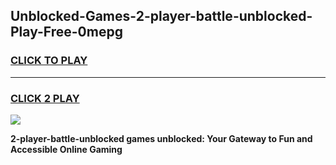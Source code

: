 
## Unblocked-Games-2-player-battle-unblocked-Play-Free-0mepg
<h3>
<a href="https://premium76.site?title=2-player-battle-unblocked&ref=18A1">CLICK TO PLAY</a></h3>
<hr>

<h3>
<a href="https://premium76.site?title=2-player-battle-unblocked&ref=18A1">CLICK 2 PLAY</a>
  
</h3>

<a href="https://premium76.site?title=2-player-battle-unblocked&ref=18A1"><img src="https://clearcache.store/games.png"></a>


**2-player-battle-unblocked games unblocked: Your Gateway to Fun and Accessible Online Gaming**
